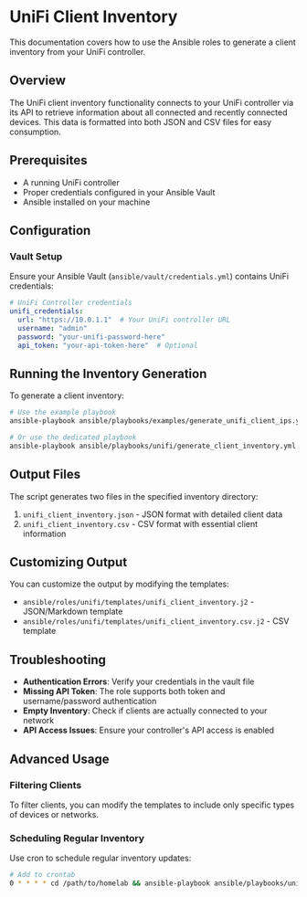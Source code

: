 # UniFi Client Inventory

This documentation covers how to use the Ansible roles to generate a client inventory from your UniFi controller.

## Overview

The UniFi client inventory functionality connects to your UniFi controller via its API to retrieve information about all connected and recently connected devices. This data is formatted into both JSON and CSV files for easy consumption.

## Prerequisites

- A running UniFi controller
- Proper credentials configured in your Ansible Vault
- Ansible installed on your machine

## Configuration

### Vault Setup

Ensure your Ansible Vault (`ansible/vault/credentials.yml`) contains UniFi credentials:

```yaml
# UniFi Controller credentials
unifi_credentials:
  url: "https://10.0.1.1"  # Your UniFi controller URL
  username: "admin"
  password: "your-unifi-password-here"
  api_token: "your-api-token-here"  # Optional
```

## Running the Inventory Generation

To generate a client inventory:

```bash
# Use the example playbook
ansible-playbook ansible/playbooks/examples/generate_unifi_client_ips.yml --ask-vault-pass

# Or use the dedicated playbook
ansible-playbook ansible/playbooks/unifi/generate_client_inventory.yml --ask-vault-pass
```

## Output Files

The script generates two files in the specified inventory directory:

1. `unifi_client_inventory.json` - JSON format with detailed client data
2. `unifi_client_inventory.csv` - CSV format with essential client information

## Customizing Output

You can customize the output by modifying the templates:

- `ansible/roles/unifi/templates/unifi_client_inventory.j2` - JSON/Markdown template
- `ansible/roles/unifi/templates/unifi_client_inventory.csv.j2` - CSV template

## Troubleshooting

- **Authentication Errors**: Verify your credentials in the vault file
- **Missing API Token**: The role supports both token and username/password authentication
- **Empty Inventory**: Check if clients are actually connected to your network
- **API Access Issues**: Ensure your controller's API access is enabled

## Advanced Usage

### Filtering Clients

To filter clients, you can modify the templates to include only specific types of devices or networks.

### Scheduling Regular Inventory

Use cron to schedule regular inventory updates:

```bash
# Add to crontab
0 * * * * cd /path/to/homelab && ansible-playbook ansible/playbooks/unifi/generate_client_inventory.yml --vault-password-file=~/.vault_pass.txt
```